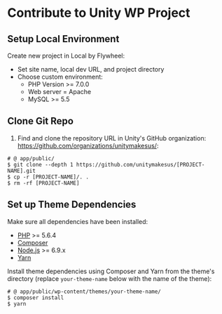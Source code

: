 # Contribute to Unity WP Project

## Setup Local Environment

Create new project in Local by Flywheel:
* Set site name, local dev URL, and project directory
* Choose custom environment:
  * PHP Version >= 7.0.0
  * Web server = Apache
  * MySQL >= 5.5

## Clone Git Repo

1. Find and clone the repository URL in Unity's GitHub organization: https://github.com/organizations/unitymakesus/:

```shell
# @ app/public/
$ git clone --depth 1 https://github.com/unitymakesus/[PROJECT-NAME].git
$ cp -r [PROJECT-NAME]/. .
$ rm -rf [PROJECT-NAME]
```

## Set up Theme Dependencies

Make sure all dependencies have been installed:

* [PHP](http://php.net/manual/en/install.php) >= 5.6.4
* [Composer](https://getcomposer.org/download/)
* [Node.js](http://nodejs.org/) >= 6.9.x
* [Yarn](https://yarnpkg.com/en/docs/install)

Install theme dependencies using Composer and Yarn from the theme's directory (replace `your-theme-name` below with the name of the theme):

```shell
# @ app/public/wp-content/themes/your-theme-name/
$ composer install
$ yarn
```

